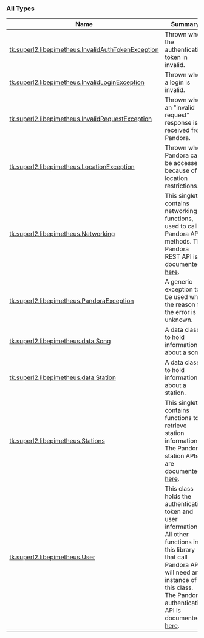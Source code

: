

### All Types

| Name | Summary |
|---|---|
| [tk.superl2.libepimetheus.InvalidAuthTokenException](../tk.superl2.libepimetheus/-invalid-auth-token-exception.md) | Thrown when the authentication token in invalid. |
| [tk.superl2.libepimetheus.InvalidLoginException](../tk.superl2.libepimetheus/-invalid-login-exception.md) | Thrown when a login is invalid. |
| [tk.superl2.libepimetheus.InvalidRequestException](../tk.superl2.libepimetheus/-invalid-request-exception.md) | Thrown when an "invalid request" response is received from Pandora. |
| [tk.superl2.libepimetheus.LocationException](../tk.superl2.libepimetheus/-location-exception.md) | Thrown when Pandora can't be accessed because of location restrictions. |
| [tk.superl2.libepimetheus.Networking](../tk.superl2.libepimetheus/-networking/index.md) | This singleton contains networking functions, used to call Pandora API methods. The Pandora REST API is documented [here](https://6xq.net/pandora-apidoc/rest/). |
| [tk.superl2.libepimetheus.PandoraException](../tk.superl2.libepimetheus/-pandora-exception/index.md) | A generic exception to be used when the reason for the error is unknown. |
| [tk.superl2.libepimetheus.data.Song](../tk.superl2.libepimetheus.data/-song/index.md) | A data class to hold information about a song. |
| [tk.superl2.libepimetheus.data.Station](../tk.superl2.libepimetheus.data/-station/index.md) | A data class to hold information about a station. |
| [tk.superl2.libepimetheus.Stations](../tk.superl2.libepimetheus/-stations/index.md) | This singleton contains functions to retrieve station information. The Pandora station APIs are documented [here](https://6xq.net/pandora-apidoc/rest/stations/). |
| [tk.superl2.libepimetheus.User](../tk.superl2.libepimetheus/-user/index.md) | This class holds the authentication token and user information. All other functions in this library that call Pandora APIs will need an instance of this class. The Pandora authentication API is documented [here](https://6xq.net/pandora-apidoc/rest/authentication/). |
